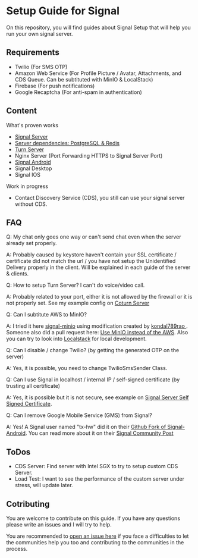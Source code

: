 # Setup Guide for Signal
On this repository, you will find guides about Signal Setup that will help you run your own signal server.

## Requirements
* Twilio (For SMS OTP)
* Amazon Web Service (For Profile Picture / Avatar, Attachments, and CDS Queue. Can be subtituted with MinIO & LocalStack)
* Firebase (For push notifications)
* Google Recaptcha (For anti-spam in authentication)

## Content
What's proven works
* [Signal Server](../tree/master/signal-server)
* [Server dependencies: PostgreSQL & Redis](https://github.com/aqnouch/Setup-Guide/tree/master/signal-docker)
* [Turn Server](https://github.com/aqnouch/Setup-Guide/tree/master/turn-server)
* Nginx Server (Port Forwarding HTTPS to Signal Server Port)
* [Signal Android](https://github.com/aqnouch/Setup-Guide/tree/master/signal-android)
* Signal Desktop
* Signal IOS

Work in progress
* Contact Discovery Service (CDS), you still can use your signal server without CDS.

## FAQ
Q: My chat only goes one way or can't send chat even when the server already set properly.

A: Probably caused by keystore haven't contain your SSL certificate / certificate did not match the url / you have not setup the Unidentified Delivery properly in the client. Will be explained in each guide of the server & clients.

Q: How to setup Turn Server? I can't do voice/video call.

A: Probably related to your port, either it is not allowed by the firewall or it is not properly set. See my example config on <a href="https://github.com/madecanggih/Setup-Guide/tree/master/coturn-server">Coturn Server<a/>

Q: Can I subtitute AWS to MinIO?

A: I tried it here <a href="https://github.com/madecanggih/Setup-Guide/tree/master/signal-minio">signal-minio</a> using modification created by <a href="https://community.signalusers.org/t/amazon-s3-component-replacement-for-text-secure-server-local-installation/5375/18">kondal789rao
</a>. Someone also did a pull request here: <a href="https://github.com/signalapp/Signal-Server/pull/76">Use MinIO instead of the AWS</a>. Also you can try to look into <a href="https://github.com/localstack/localstack">Localstack</a> for local development.

Q: Can I disable / change Twilio? (by getting the generated OTP on the server)

A: Yes, it is possible, you need to change TwilioSmsSender Class.

Q: Can I use Signal in localhost / internal IP / self-signed certificate (by trusting all certificate)

A: Yes, it is possible but it is not secure, see example on <a href="https://github.com/madecanggih/Setup-Guide/tree/master/signal-server-self-signed-certificate">Signal Server Self Signed Certificate</a>.

Q: Can I remove Google Mobile Service (GMS) from Signal?

A: Yes! A Signal user named "tx-hw" did it on their <a href="https://github.com/tw-hx/Signal-Android/tree/4.60.5.0-FOSS">Github Fork of Signal-Android</a>. You can read more about it on their <a href="https://community.signalusers.org/t/ive-removed-gms-from-the-signal-website-build-its-now-completely-open-source/14382">Signal Community Post</a>

## ToDos

* CDS Server: Find server with Intel SGX to try to setup custom CDS Server.
* Load Test: I want to see the performance of the custom server under stress, will update later.

## Cotributing
You are welcome to contribute on this guide. If you have any questions please write an issues and I will try to help.

You are recommended to <a href="https://github.com/aqnouch/Setup-Guide/issues/new/choose">open an issue here</a> if you face a difficulties to let the communities help you too and contributing to the communities in the process.

